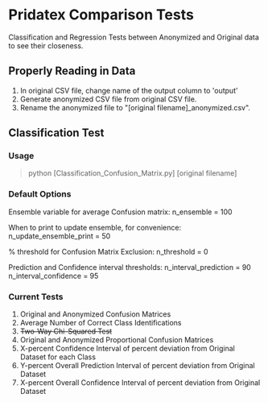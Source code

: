 # Pridatex Comparison Tests
Classification and Regression Tests between Anonymized and Original data to see their closeness.

## Properly Reading in Data
1. In original CSV file, change name of the output column to 'output'
2. Generate anonymized CSV file from original CSV file.
3. Rename the anonymized file to "[original filename]_anonymized.csv".

## Classification Test

### Usage
> python [Classification_Confusion_Matrix.py] [original filename]

### Default Options
Ensemble variable for average Confusion matrix:
n_ensemble = 100

When to print to update ensemble, for convenience:
n_update_ensemble_print = 50

% threshold for Confusion Matrix Exclusion:
n_threshold = 0

Prediction and Confidence interval thresholds:
n_interval_prediction = 90
n_interval_confidence = 95

### Current Tests
1. Original and Anonymized Confusion Matrices
2. Average Number of Correct Class Identifications
3. ~~Two-Way Chi-Squared Test~~
4. Original and Anonymized Proportional Confusion Matrices
5. X-percent Confidence Interval of percent deviation from Original Dataset for each Class
6. Y-percent Overall Prediction Interval of percent deviation from Original Dataset
7. X-percent Overall Confidence Interval of percent deviation from Original Dataset 
